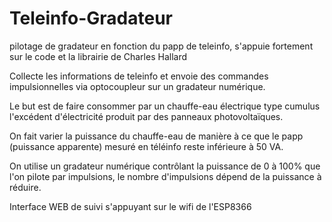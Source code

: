 # Teleinfo-Gradateur
pilotage de gradateur en fonction du papp de teleinfo, s'appuie fortement sur le code et la librairie de Charles Hallard

Collecte les informations de teleinfo et envoie des commandes impulsionnelles via optocoupleur sur un gradateur numérique.

Le but est de faire consommer par un chauffe-eau électrique type cumulus l'excédent d'électricité produit par des panneaux photovoltaïques.

On fait varier la puissance du chauffe-eau de manière à ce que le papp (puissance apparente) mesuré en téléinfo reste inférieure à 50 VA.

On utilise un gradateur numérique contrôlant la puissance de 0 à 100% que l'on pilote par impulsions, le nombre d'impulsions dépend de la puissance à réduire.

Interface WEB de suivi s'appuyant sur le wifi de l'ESP8366
